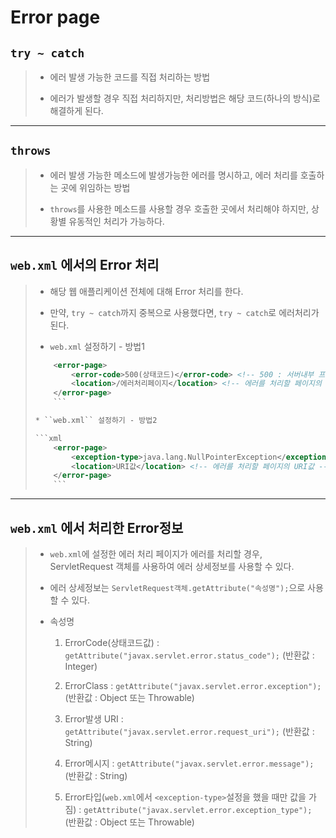 # Error page

## ``try ~ catch``
>
>	* 에러 발생 가능한 코드를 직접 처리하는 방법
>
>	* 에러가 발생할 경우 직접 처리하지만, 처리방법은 해당 코드(하나의 방식)로 해결하게 된다.

---

## ``throws``
>
>	* 에러 발생 가능한 메소드에 발생가능한 에러를 명시하고, 에러 처리를 호출하는 곳에 위임하는 방법
>
>	* ``throws``를 사용한 메소드를 사용할 경우 호출한 곳에서 처리해야 하지만, 상황별 유동적인 처리가 가능하다.

---

## ``web.xml`` 에서의 Error 처리
>
>	* 해당 웹 애플리케이션 전체에 대해 Error 처리를 한다.
>
>	* 만약, ``try ~ catch``까지 중복으로 사용했다면, ``try ~ catch``로 에러처리가 된다.
>
>	* ``web.xml`` 설정하기 - 방법1
>
>	```xml
>		<error-page>
>			<error-code>500(상태코드)</error-code> <!-- 500 : 서버내부 프로그램 에러 -->
>			<location>/에러처리페이지</location> <!-- 에러를 처리할 페이지의 URI값 -->
>		</error-page>
>		```
>
>	* ``web.xml`` 설정하기 - 방법2
>
>	```xml
>		<error-page>
>			<exception-type>java.lang.NullPointerException</exception-type> <!-- 에러 클래스 -->
>			<location>URI값</location> <!-- 에러를 처리할 페이지의 URI값 -->
>		</error-page>
>		```

---

## ``web.xml`` 에서 처리한 Error정보
>
>	* ``web.xml``에 설정한 에러 처리 페이지가 에러를 처리할 경우, ServletRequest 객체를 사용하여 에러 상세정보를 사용할 수 있다.
>
>	* 에러 상세정보는 ``ServletRequest객체.getAttribute("속성명");``으로 사용할 수 있다.
>
>	* 속성명
>
>		1. ErrorCode(상태코드값) : ``getAttribute("javax.servlet.error.status_code");`` (반환값 : Integer)
>
>		1. ErrorClass : ``getAttribute("javax.servlet.error.exception");`` (반환값 : Object 또는 Throwable)
>
>		1. Error발생 URI : ``getAttribute("javax.servlet.error.request_uri");`` (반환값 : String)
>
>		1. Error메시지 : ``getAttribute("javax.servlet.error.message");`` (반환값 : String)
>
>		1. Error타입(``web.xml``에서 ``<exception-type>``설정을 했을 때만 값을 가짐) : ``getAttribute("javax.servlet.error.exception_type");`` (반환값 : Object 또는 Throwable)